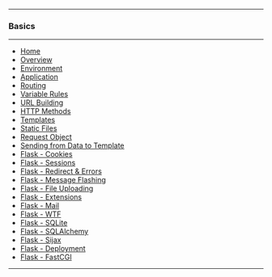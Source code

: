 
---

### Basics

---

* <a href="">Home</a>
* <a href="">Overview</a>
* <a href="">Environment</a>
* <a href="">Application</a>
* <a href="">Routing</a>
* <a href="">Variable Rules</a>
* <a href="">URL Building</a>
* <a href="">HTTP Methods</a>
* <a href="">Templates</a>
* <a href="">Static Files</a>
* <a href="">Request Object</a>
* <a href="">Sending from Data to Template</a>
* <a href="">Flask - Cookies</a>
* <a href="">Flask - Sessions</a>
* <a href="">Flask - Redirect & Errors</a>
* <a href="">Flask - Message Flashing</a>
* <a href="">Flask - File Uploading</a>
* <a href="">Flask - Extensions</a>
* <a href="">Flask - Mail</a>
* <a href="">Flask - WTF</a>
* <a href="">Flask - SQLite</a>
* <a href="">Flask - SQLAlchemy</a>
* <a href="">Flask - Sijax</a>
* <a href="">Flask - Deployment</a>
* <a href="">Flask - FastCGI</a>

---
